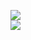 [![](https://img.shields.io/badge/Made%20With-Github%20Spray-lightgrey.svg?style=for-the-badge&logo=github)](https://github.com/Annihil/github-spray#12096)  
[![](https://i.imgur.com/2DrTn0Z.gif)](https://github.com/Annihil/github-spray)